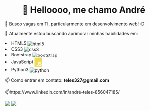 <h1 align="center">
👋 Helloooo, me chamo André
</h1>
<p>👀 Busco vagas em TI, particularmente em desenvolvimento web! :D</p>
<p>🌱 Atualmente estou buscando aprimorar minhas habilidades em:
  <li>HTML5 <img align="center" alt="html5" height="30" width="25" src="https://cdn.jsdelivr.net/gh/devicons/devicon/icons/html5/html5-original.svg"></li>
  <li>CSS3 <img align="center" alt="css3" height="30" width="25" src="https://cdn.jsdelivr.net/gh/devicons/devicon/icons/css3/css3-original.svg"></li>
  <li>Bootstrap <img align="center" alt="bootstrap" height="30" width="25" src="https://cdn.jsdelivr.net/gh/devicons/devicon/icons/bootstrap/bootstrap-original.svg"></li>
  <li>JavaScript <img align="center" alt="javascript" height="30" width="25" src="https://raw.githubusercontent.com/devicons/devicon/master/icons/javascript/javascript-plain.svg"></li>
  <li>Python3 <img align="center" alt="python" height="30" width="25" src="https://cdn.jsdelivr.net/gh/devicons/devicon/icons/python/python-original.svg"></li><p>
<p>📫 Como entrar em contato: <strong>teles327@gmail.com</strong> </p>
<p>📫https://www.linkedin.com/in/andré-teles-856047185/</p>


<div>
  <img src="https://github-readme-stats.vercel.app/api?username=z3ddk1ng&show_icons=true&theme=dracula&include_all_commits=true&count_private=true">
  <img src="https://github-readme-stats.vercel.app/api/top-langs/?username=z3ddk1ng&layout=compact&langs_count=16&theme=dracula">
</div>
  

  
